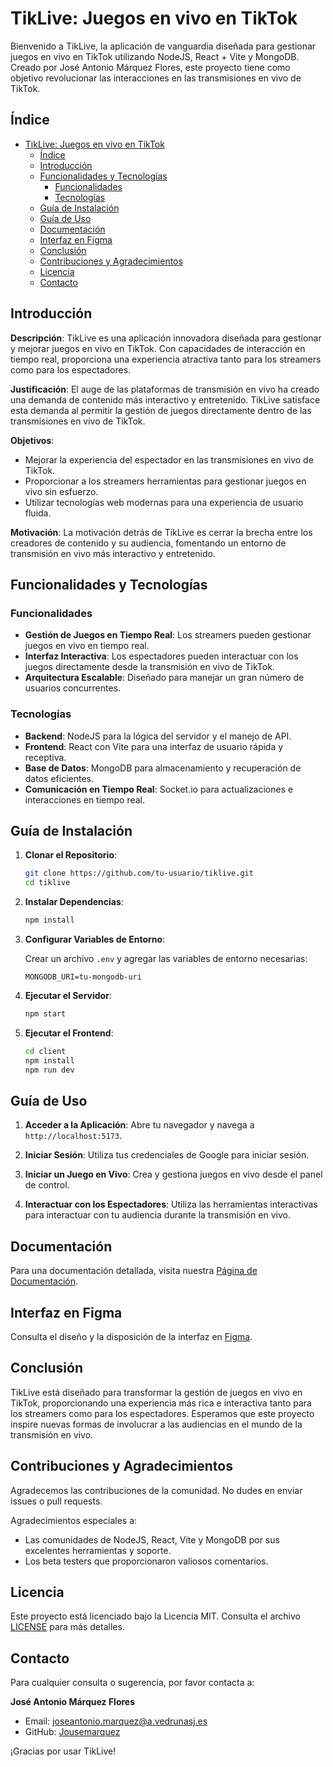# TikLive: Juegos en vivo en TikTok

Bienvenido a TikLive, la aplicación de vanguardia diseñada para gestionar juegos en vivo en TikTok utilizando NodeJS, React + Vite y MongoDB. Creado por José Antonio Márquez Flores, este proyecto tiene como objetivo revolucionar las interacciones en las transmisiones en vivo de TikTok.

## Índice

- [TikLive: Juegos en vivo en TikTok](#tiklive-juegos-en-vivo-en-tiktok)
  - [Índice](#índice)
  - [Introducción](#introducción)
  - [Funcionalidades y Tecnologías](#funcionalidades-y-tecnologías)
    - [Funcionalidades](#funcionalidades)
    - [Tecnologías](#tecnologías)
  - [Guía de Instalación](#guía-de-instalación)
  - [Guía de Uso](#guía-de-uso)
  - [Documentación](#documentación)
  - [Interfaz en Figma](#interfaz-en-figma)
  - [Conclusión](#conclusión)
  - [Contribuciones y Agradecimientos](#contribuciones-y-agradecimientos)
  - [Licencia](#licencia)
  - [Contacto](#contacto)

## Introducción

**Descripción**: TikLive es una aplicación innovadora diseñada para gestionar y mejorar juegos en vivo en TikTok. Con capacidades de interacción en tiempo real, proporciona una experiencia atractiva tanto para los streamers como para los espectadores.

**Justificación**: El auge de las plataformas de transmisión en vivo ha creado una demanda de contenido más interactivo y entretenido. TikLive satisface esta demanda al permitir la gestión de juegos directamente dentro de las transmisiones en vivo de TikTok.

**Objetivos**:

- Mejorar la experiencia del espectador en las transmisiones en vivo de TikTok.
- Proporcionar a los streamers herramientas para gestionar juegos en vivo sin esfuerzo.
- Utilizar tecnologías web modernas para una experiencia de usuario fluida.

**Motivación**: La motivación detrás de TikLive es cerrar la brecha entre los creadores de contenido y su audiencia, fomentando un entorno de transmisión en vivo más interactivo y entretenido.

## Funcionalidades y Tecnologías

### Funcionalidades

- **Gestión de Juegos en Tiempo Real**: Los streamers pueden gestionar juegos en vivo en tiempo real.
- **Interfaz Interactiva**: Los espectadores pueden interactuar con los juegos directamente desde la transmisión en vivo de TikTok.
- **Arquitectura Escalable**: Diseñado para manejar un gran número de usuarios concurrentes.

### Tecnologías

- **Backend**: NodeJS para la lógica del servidor y el manejo de API.
- **Frontend**: React con Vite para una interfaz de usuario rápida y receptiva.
- **Base de Datos**: MongoDB para almacenamiento y recuperación de datos eficientes.
- **Comunicación en Tiempo Real**: Socket.io para actualizaciones e interacciones en tiempo real.

## Guía de Instalación

1. **Clonar el Repositorio**:

    ```bash
    git clone https://github.com/tu-usuario/tiklive.git
    cd tiklive
    ```

2. **Instalar Dependencias**:

    ```bash
    npm install
    ```

3. **Configurar Variables de Entorno**:

    Crear un archivo `.env` y agregar las variables de entorno necesarias:
    ```
    MONGODB_URI=tu-mongodb-uri
    ```

4. **Ejecutar el Servidor**:
    ```bash
    npm start
    ```

5. **Ejecutar el Frontend**:
    ```bash
    cd client
    npm install
    npm run dev
    ```

## Guía de Uso

1. **Acceder a la Aplicación**:
   Abre tu navegador y navega a `http://localhost:5173`.

2. **Iniciar Sesión**:
   Utiliza tus credenciales de Google para iniciar sesión.

3. **Iniciar un Juego en Vivo**:
   Crea y gestiona juegos en vivo desde el panel de control.

4. **Interactuar con los Espectadores**:
   Utiliza las herramientas interactivas para interactuar con tu audiencia durante la transmisión en vivo.

## Documentación

Para una documentación detallada, visita nuestra [Página de Documentación](https://docs.google.com/document/d/1CesUEX5zzzgM8UqkJbSubrnQwM811dj21dwdawdv/).

## Interfaz en Figma

Consulta el diseño y la disposición de la interfaz en [Figma](https://www.figma.com/design/2Htl9bjvhSTmvhxpfiDmju/Positivus-Landing-Page-Design-(Community)?node-id=25-145&t=FzMvVYmvuQgeBtQD-1).

## Conclusión

TikLive está diseñado para transformar la gestión de juegos en vivo en TikTok, proporcionando una experiencia más rica e interactiva tanto para los streamers como para los espectadores. Esperamos que este proyecto inspire nuevas formas de involucrar a las audiencias en el mundo de la transmisión en vivo.

## Contribuciones y Agradecimientos

Agradecemos las contribuciones de la comunidad. No dudes en enviar issues o pull requests.

Agradecimientos especiales a:
- Las comunidades de NodeJS, React, Vite y MongoDB por sus excelentes herramientas y soporte.
- Los beta testers que proporcionaron valiosos comentarios.

## Licencia

Este proyecto está licenciado bajo la Licencia MIT. Consulta el archivo [LICENSE](LICENSE) para más detalles.

## Contacto

Para cualquier consulta o sugerencia, por favor contacta a:

**José Antonio Márquez Flores**

- Email: [joseantonio.marquez@a.vedrunasj.es](mailto:joseantonio.marquez@a.vedrunasj.es)
- GitHub: [Jousemarquez](https://github.com/jousemarquez)

¡Gracias por usar TikLive!
